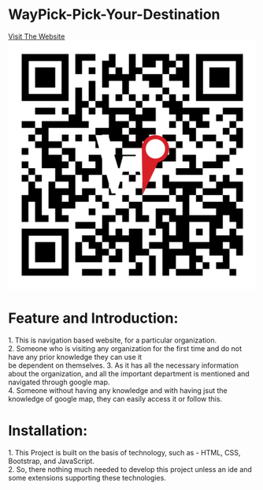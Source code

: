# WayPick-Pick-Your-Destination
[Visit The Website](https://navigation.waypick.tech/)
![Scan The QR Code](https://github.com/Geetika2018/WayPick-Pick-Your-Destination/blob/main/QR%20CODE.jpeg)


# Feature and Introduction: 
<p>1. This is navigation based website, for a particular organization.<br>
   2. Someone who is visiting any organization for the first time and do not have any prior knowledge they can use it <br>
      be dependent on themselves.
   3. As it has all the necessary information about the organization, and all the important department is mentioned and navigated through google map.<br>
   4. Someone without having any knowledge and with having jsut the knowledge of google map, they can easily access it or follow this.</p>

# Installation:
<p>1. This Project is built on the basis of technology, such as - HTML, CSS, Bootstrap, and JavaScript.<br>
   2. So, there nothing much needed to develop this project unless an ide and some extensions supporting these technologies.</P>
